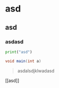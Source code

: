 
# asd

## asd

### asdasd

```python
print("asd")
```

```java
void main(int a)
```


> asdalsdjklwadasd


[[asd]]